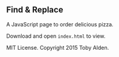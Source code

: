 ## Find & Replace

A JavaScript page to order delicious pizza.

Download and open ```index.html``` to view.

MIT License. Copyright 2015 Toby Alden.
